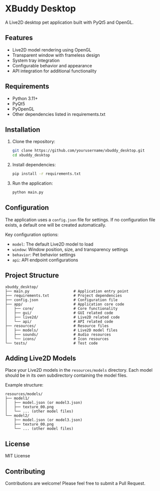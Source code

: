 # XBuddy Desktop

A Live2D desktop pet application built with PyQt5 and OpenGL.

## Features

- Live2D model rendering using OpenGL
- Transparent window with frameless design
- System tray integration
- Configurable behavior and appearance
- API integration for additional functionality

## Requirements

- Python 3.11+
- PyQt5
- PyOpenGL
- Other dependencies listed in requirements.txt

## Installation

1. Clone the repository:
   ```bash
   git clone https://github.com/yourusername/xbuddy_desktop.git
   cd xbuddy_desktop
   ```

2. Install dependencies:
   ```bash
   pip install -r requirements.txt
   ```

3. Run the application:
   ```bash
   python main.py
   ```

## Configuration

The application uses a `config.json` file for settings. If no configuration file exists, a default one will be created automatically.

Key configuration options:
- `model`: The default Live2D model to load
- `window`: Window position, size, and transparency settings
- `behavior`: Pet behavior settings
- `api`: API endpoint configurations

## Project Structure

```
xbuddy_desktop/
├── main.py                    # Application entry point
├── requirements.txt           # Project dependencies
├── config.json                # Configuration file
├── app/                       # Application core code
│   ├── core/                  # Core functionality
│   ├── gui/                   # GUI related code
│   ├── live2d/                # Live2D related code
│   └── api/                   # API related code
├── resources/                 # Resource files
│   ├── models/                # Live2D model files
│   ├── sounds/                # Audio resources
│   └── icons/                 # Icon resources
└── tests/                     # Test code
```

## Adding Live2D Models

Place your Live2D models in the `resources/models` directory. Each model should be in its own subdirectory containing the model files.

Example structure:
```
resources/models/
├── model1/
│   ├── model.json (or model3.json)
│   ├── texture_00.png
│   └── ... (other model files)
└── model2/
    ├── model.json (or model3.json)
    ├── texture_00.png
    └── ... (other model files)
```

## License

MIT License

## Contributing

Contributions are welcome! Please feel free to submit a Pull Request. 